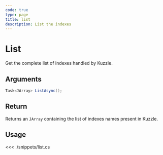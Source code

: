 ```yaml
---
code: true
type: page
title: list
description: List the indexes
---
```


# List

Get the complete list of indexes handled by Kuzzle.

## Arguments

```cs
Task<JArray> ListAsync();
```

## Return

Returns an `JArray` containing the list of indexes names present in Kuzzle.

## Usage

<<< ./snippets/list.cs
